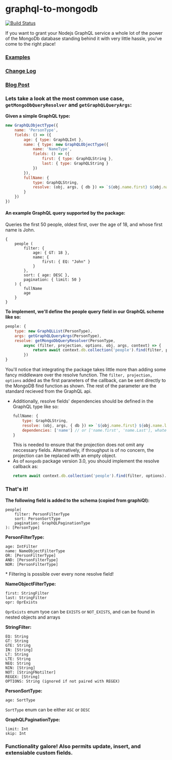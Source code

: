 # graphql-to-mongodb 
[![Build Status](https://travis-ci.org/Soluto/graphql-to-mongodb.svg?branch=master)](https://travis-ci.org/Soluto/graphql-to-mongodb)

If you want to grant your Nodejs GraphQL service a whole lot of the power of the MongoDb database standing behind it with very little hassle, you've come to the right place!

### [Examples](./examples)
### [Change Log](./CHANGELOG.md)
### [Blog Post](https://blog.solutotlv.com/graphql-to-mongodb-or-how-i-learned-to-stop-worrying-and-love-generated-query-apis/?utm_source=README)

### Lets take a look at the most common use case, ```getMongoDbQueryResolver``` and ```getGraphQLQueryArgs```:

**Given a simple GraphQL type:**
```js
new GraphQLObjectType({
    name: 'PersonType',
    fields: () => ({
        age: { type: GraphQLInt },
        name: { type: new GraphQLObjectType({
            name: 'NameType',
            fields: () => ({
                first: { type: GraphQLString },
                last: { type: GraphQLString }
            })
        }),
        fullName: {
            type: GraphQLString,
            resolve: (obj, args, { db }) => `${obj.name.first} ${obj.name.last}`
        }
    })
})
```
#### An example GraphQL query supported by the package:

Queries the first 50 people, oldest first, over the age of 18, and whose first name is John.

```
{
    people (
        filter: {
            age: { GT: 18 },
            name: { 
                first: { EQ: "John" } 
            }
        },
        sort: { age: DESC },
        pagination: { limit: 50 }
    ) {
        fullName
        age
    }
}
```

**To implement, we'll define the people query field in our GraphQL scheme like so:**


```js
people: {
    type: new GraphQLList(PersonType),
    args: getGraphQLQueryArgs(PersonType),
    resolve: getMongoDbQueryResolver(PersonType,
        async (filter, projection, options, obj, args, context) => {
            return await context.db.collection('people').find(filter, projection, options).toArray();
        })
}
```
You'll notice that integrating the package takes little more than adding some fancy middleware over the resolve function.  The `filter, projection, options` added as the first paraneters of the callback, can be sent directly to the MongoDB find function as shown. The rest of the parameter are the standard recieved from the GraphQL api. 

* Additionally, resolve fields' dependencies should be defined in the GraphQL type like so:
    ```js 
    fullName: {
        type: GraphQLString,
        resolve: (obj, args, { db }) => `${obj.name.first} ${obj.name.last}`,
        dependencies: ['name'] // or ['name.first', 'name.Last'], whatever tickles your fancy
    }
    ```
    This is needed to ensure that the projection does not omit any neccessary fields. Alternatively, if throughput is of no concern, the projection can be replaced with an empty object.
*  As of `mongodb` package version 3.0, you should implement the resolve callback as:
   ```js
   return await context.db.collection('people').find(filter, options).toArray();
   ```

### That's it!

**The following field is added to the schema (copied from graphiQl):**
```
people(
    filter: PersonFilterType
    sort: PersonSortType
    pagination: GraphQLPaginationType
): [PersonType]
```

**PersonFilterType:**
```
age: IntFilter
name: NameObjectFilterType
OR: [PersonFilterType]
AND: [PersonFilterType]
NOR: [PersonFilterType]
```
\* Filtering is possible over every none resolve field!

**NameObjectFilterType:**
```
first: StringFilter
last: StringFilter
opr: OprExists
```
`OprExists` enum tyoe can be `EXISTS` or `NOT_EXISTS`, and can be found in nested objects and arrays

**StringFilter:**
```
EQ: String
GT: String
GTE: String
IN: [String]
LT: String
LTE: String
NEQ: String
NIN: [String]
NOT: [StringFNotilter]
REGEX: [String]
OPTIONS: String (ignored if not paired with REGEX)
```

**PersonSortType:**
```
age: SortType
```
`SortType` enum can be either `ASC` or `DESC`

**GraphQLPaginationType:**
```
limit: Int
skip: Int
```

### Functionality galore! Also permits update, insert, and extensiable custom fields.
